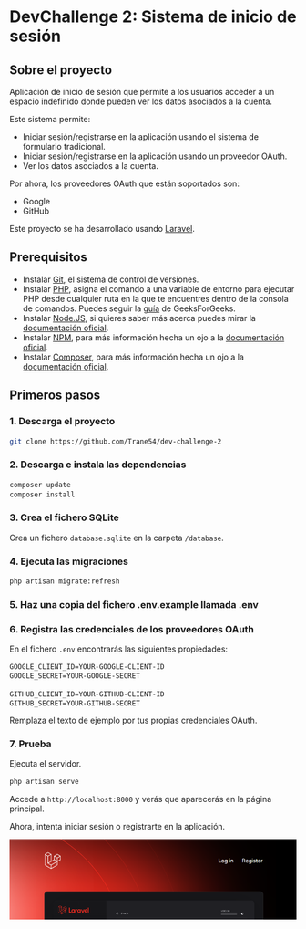 # DevChallenge 2: Sistema de inicio de sesión

## Sobre el proyecto

Aplicación de inicio de sesión que permite a los usuarios acceder a un espacio indefinido donde pueden ver los datos asociados a la cuenta.

Este sistema permite:

- Iniciar sesión/registrarse en la aplicación usando el sistema de formulario tradicional.
- Iniciar sesión/registrarse en la aplicación usando un proveedor OAuth.
- Ver los datos asociados a la cuenta.

Por ahora, los proveedores OAuth que están soportados son:

- Google
- GitHub

Este proyecto se ha desarrollado usando [Laravel](https://github.com/laravel/laravel).

## Prerequisitos

- Instalar [Git](https://git-scm.com/downloads), el sistema de control de versiones.
- Instalar [PHP](https://www.php.net/downloads.php), asigna el comando a una variable de entorno para ejecutar PHP desde cualquier ruta en la que te encuentres dentro de la consola de comandos. Puedes seguir la [guía](https://www.geeksforgeeks.org/how-to-execute-php-code-using-command-line/) de GeeksForGeeks.
- Instalar [Node.JS](https://nodejs.org/es), si quieres saber más acerca puedes mirar la [documentación oficial](https://nodejs.org/docs/latest/api/).
- Instalar [NPM](https://www.npmjs.com/), para más información hecha un ojo a la [documentación oficial](https://docs.npmjs.com/).
- Instalar [Composer](https://getcomposer.org/), para más información hecha un ojo a la [documentación oficial](https://getcomposer.org/doc/).

## Primeros pasos

### 1. Descarga el proyecto

```bash
git clone https://github.com/Trane54/dev-challenge-2
```

### 2. Descarga e instala las dependencias

```bash
composer update
composer install
```

### 3. Crea el fichero SQLite

Crea un fichero `database.sqlite` en la carpeta `/database`.

### 4. Ejecuta las migraciones

```bash
php artisan migrate:refresh
```

### 5. Haz una copia del fichero .env.example llamada .env

### 6. Registra las credenciales de los proveedores OAuth

En el fichero `.env` encontrarás las siguientes propiedades:

```text
GOOGLE_CLIENT_ID=YOUR-GOOGLE-CLIENT-ID
GOOGLE_SECRET=YOUR-GOOGLE-SECRET

GITHUB_CLIENT_ID=YOUR-GITHUB-CLIENT-ID
GITHUB_SECRET=YOUR-GITHUB-SECRET
```

Remplaza el texto de ejemplo por tus propias credenciales OAuth.

### 7. Prueba

Ejecuta el servidor.

```bash
php artisan serve
```

Accede a `http://localhost:8000` y verás que aparecerás en la página principal.

Ahora, intenta iniciar sesión o registrarte en la aplicación.

![Project main page screenshot](../image.png)
